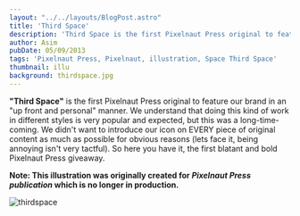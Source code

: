 ```yaml
---
layout: "../../layouts/BlogPost.astro"
title: 'Third Space'
description: 'Third Space is the first Pixelnaut Press original to feature our brand in an "up front and personal" manner.'
author: Asim
pubDate: 05/09/2013
tags: 'Pixelnaut Press, Pixelnaut, illustration, Space Third Space'
thumbnail: illu
background: thirdspace.jpg
---
```


<strong>"Third Space"</strong> is the first Pixelnaut Press original to feature our brand in an "up front and personal" manner. We understand that doing this kind of work in different styles is very popular and expected, but this was a long-time-coming. We didn't want to introduce our icon on EVERY piece of original content as much as possible for obvious reasons (lets face it, being annoying isn't very tactful). So here you have it, the first blatant and bold Pixelnaut Press giveaway.

**Note: This illustration was originally created for *Pixelnaut Press publication* which is no longer in production.**

![thirdspace](/Media/blog/thirdspace.jpg "thirdspace")